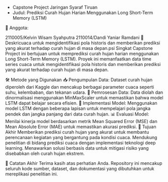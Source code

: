 * Capstone Project Jaringan Syaraf Tiruan
* Judul: Prediksi Curah Hujan Harian Menggunakan Long Short-Term Memory (LSTM)

👥 Anggota:

2110005/Kelvin Wisam Syahputra
2110014/Dandi Yaniar Ramdani
📌 Deskricuaca untuk mengidentifikasi pola historis dan memberikan prediksi yang akurat terhadap curah hujan di masa depan.psi Singkat
Capstone Project ini bertujuan untuk memprediksi curah hujan harian menggunakan Long Short-Term Memory (LSTM). Proyek ini memanfaatkan data time series cuaca untuk mengidentifikasi pola historis dan memberikan prediksi yang akurat terhadap curah hujan di masa depan.

🛠️ Metode yang Digunakan
📥 Pengumpulan Data: Dataset curah hujan diperoleh dari Kaggle dan mencakup berbagai parameter cuaca seperti suhu, kelembaban, dan tekanan udara.
🧹 Pemrosesan Data: Data diolah dan dinormalisasi menggunakan MinMaxScaler untuk memastikan bahwa model LSTM dapat belajar secara efisien.
🧠 Implementasi Model: Menggunakan model LSTM dengan beberapa lapisan untuk mempelajari pola jangka pendek dan jangka panjang dari data curah hujan.
📊 Evaluasi Model: Menilai kinerja model berdasarkan metrik Mean Squared Error (MSE) dan Mean Absolute Error (MAE) untuk memastikan akurasi prediksi.
🎯 Tujuan Akhir
Memberikan prediksi curah hujan yang akurat untuk membantu perencanaan kegiatan yang bergantung pada kondisi cuaca. Mendukung penelitian di bidang prediksi cuaca dengan implementasi teknologi deep learning. Menawarkan solusi berbasis data untuk mitigasi risiko yang disebabkan oleh curah hujan ekstrem.

📢 Catatan Akhir
Terima kasih atas perhatian Anda. Repository ini mencakup seluruh kode sumber, dataset, dan dokumentasi yang dibutuhkan untuk mereplikasi penelitian ini.
